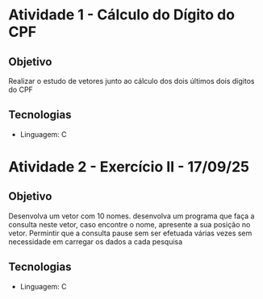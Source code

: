 # Atividade 1 - Cálculo do Dígito do CPF
## Objetivo
Realizar o estudo de vetores junto ao cálculo dos dois últimos dois dígitos do CPF
## Tecnologias
- Linguagem: C

# Atividade 2 - Exercício II - 17/09/25
## Objetivo
Desenvolva um vetor com 10 nomes. desenvolva um programa que faça a consulta neste vetor, caso encontre o nome, apresente a sua posição no vetor. Permintir que a consulta pause sem ser efetuada várias vezes sem necessidade em carregar os dados a cada pesquisa
## Tecnologias
- Linguagem: C
  
